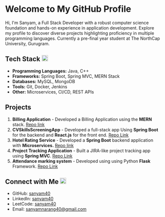 # Welcome to My GitHub Profile

Hi, I'm Sanyam, a Full Stack Developer with a robust computer science foundation and hands-on experience in application development. Explore my profile to discover diverse projects highlighting proficiency in multiple programming languages. Currently a pre-final year student at The NorthCap University, Gurugram.

## Tech Stack <img width="20" height="20" src="https://github.com/sanyam40/sanyam40/assets/87993985/5a91759e-e04a-4b0f-8d64-e0076bf3eb55">
- **Programming Languages:** Java, C++
- **Frameworks:** Spring Boot, Spring MVC, MERN Stack
- **Databases:** MySQL, MongoDB
- **Tools:** Git, Docker, Jenkins
- **Other:** Microservices, CI/CD, REST APIs
  
## Projects
1. **Billing Application** - Developed a Billing Application using the **MERN** stack. [Repo link](https://github.com/sanyam40/Billing-Application)
2. **CVSkillsScreeningApp** - Developed a full-stack app Using **Spring Boot** for the backend and **React.js** for the front end. [Repo Link](https://github.com/sanyam40/CVSkillsScreeningApp)
3. **Hotel Rating Service** - Developed a **Spring Boot** backend application with **Microservices.** [Repo link](https://github.com/sanyam/hotel-rating-microservices)
4. **Project Tracking Application** - Built a JIRA-like project tracking app using **Spring MVC**. [Repo Link](https://github.com/sanyam/project-tracker)
5. **Attendance marking system** - Developed using using Python **Flask** Framework. [Repo Link](https://github.com/sanyam40/Attendance-marking-system)

## Connect with Me <img  width="20" height="20" src="https://github.com/sanyam40/sanyam40/assets/87993985/03eb1703-3dcc-410c-9b1b-a2f0f148253c">
- GitHub: [sanyam40](https://github.com/sanyam)
- LinkedIn: [sanyam40](https://www.linkedin.com/in/sanyam40/)
- LeetCode: [sanyam40](https://leetcode.com/sanyam40/)
- Email: sanyamnarang40@gmail.com
